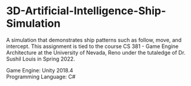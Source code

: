 # 3D-Artificial-Intelligence-Ship-Simulation

A simulation that demonstrates ship patterns such as follow, move, and intercept. This assignment is tied to the course
CS 381 - Game Engine Architecture at the University of Nevada, Reno under the tutaledge of Dr. Sushil Louis in Spring 2022.

Game Engine: Unity 2018.4 <br>
Programming Language: C#
